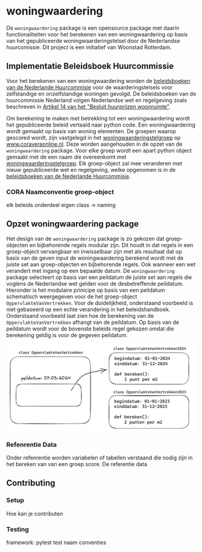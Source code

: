# woningwaardering

De `woningwaardering` package is een opensource package met daarin functionaliteiten voor het berekenen van een woningwaardering op basis van het gepubliceerde woningwaarderingstelsel door de Nederlandse huurcomissie.
Dit project is een initiatief van Woonstad Rotterdam.

## Implementatie Beleidsboek Huurcommissie
Voor het berekenen van een woningwaardering worden de [beleidsboeken van de Nederlande Huurcommisie](https://www.huurcommissie.nl/huurcommissie-helpt/beleidsboeken) voor de waarderingstelsels voor zelfstandige en onzelfstandige woningen gevolgd.
De beleidsboeken van de huurcommissie Nederland volgen Nederlandse wet en regelgeving zoals beschreven in [Artikel 14 van het "Besluit huurprijzen woonruimte"](https://wetten.overheid.nl/BWBR0003237/2024-01-01#Artikel14).

Om berekening te maken met betrekking tot een woningwaardering wordt het gepubliceerde beleid vertaald naar python code. 
Een woningwaardering wordt gemaakt op basis van woning elementen.
De groepen waarop gescored wordt, zijn vastgelegd in het [woningwaarderingstelgroep](https://www.coraveraonline.nl/index.php/Referentiedata:WONINGWAARDERINGSTELSELGROEP) op www.coraveraonline.nl.
Deze worden aangehouden in de opzet van de `woningwaardering` package.
Voor elke groep wordt een apart python object gemaakt met de een naam die overeenkomt met [woningwaarderingstelgroep](https://www.coraveraonline.nl/index.php/Referentiedata:WONINGWAARDERINGSTELSELGROEP).
Elk groep-object zal mee veranderen met nieuw gepubliceerde wet en regelgeving, welke opgenomen is in de [beleidsboeken van de Nederlande Huurcommisie](https://www.huurcommissie.nl/huurcommissie-helpt/beleidsboeken).

### CORA Naamconventie groep-object
elk beleids onderdeel eigen class -> naming

## Opzet woningwaardering package
Het design van de `woningwaardering` package is zo gekozen dat groep-objecten en bijbehorende regels modular zijn.
Dit houdt in dat regels in een groep-object vervangbaar en inwisselbaar zijn met als resultaat dat op basis van de geven input de woningwaardering berekend wordt met de juiste set aan groep-objecten en bijbehorende regels.
Ook wanneer een wet verandert met ingang op een bepaalde datum.
De `woningwaardering` package selecteert op basis van een peildatum de juiste set aan regels die voglens de Nederlandse wet gelden voor de desbetreffende peildatum.
Hieronder is het modulaire prinicipe op basis van een peildatum schematisch weergegeven voor de het groep-object `OppervlakteVanVertrekken`.
Voor de duidelijkheid, onderstaand voorbeeld is niet gebaseerd op een echte verandering in het beleidshandboek.
Onderstaand voorbeeld laat zien hoe de berekening van de `OppervlakteVanVertrekken` afhangt van de peildatum.
Op basis van de peildatum wordt voor de bovenste beleids regel gekozen omdat die berekening geldig is voor de gegeven peildatum.

![Voorbeeld modulare oppervlakte van vertrekken](./docs/afbeeldingen/oppervlakte_van_vertrekken.png)

### Refenrentie Data
Onder refenrentie worden variabelen of tabellen verstaand die nodig zijn in het bereken van van een groep score.
De referentie data  

## Contributing
### Setup
Hoe kan je contributen

### Testing
framework: pytest
test naam conventies

